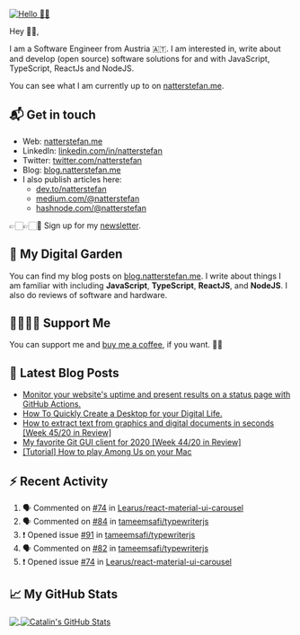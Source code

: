 [![Hello 👋🏻](https://pbs.twimg.com/profile_banners/214395203/1594729195/1500x500)][1]

Hey 👋🏻,

I am a Software Engineer from Austria 🇦🇹. I am interested in, write about and develop (open source) software solutions for and with JavaScript, TypeScript, ReactJs and NodeJS.

You can see what I am currently up to on [natterstefan.me][1].

## 📬 Get in touch

- Web: [natterstefan.me][1]
- LinkedIn: [linkedin.com/in/natterstefan][2]
- Twitter: [twitter.com/natterstefan][3]
- Blog: [blog.natterstefan.me][4]
- I also publish articles here:
  - [dev.to/natterstefan][10]
  - [medium.com/@natterstefan][6]
  - [hashnode.com/@natterstefan][7]

👉🏻👉🏻📧 Sign up for my [newsletter][5].

## 🌳 My Digital Garden

You can find my blog posts on [blog.natterstefan.me][4]. I write about things
I am familiar with including **JavaScript**, **TypeScript**, **ReactJS**, and
**NodeJS**. I also do reviews of software and hardware.

## 🤜🏻🤛🏻 Support Me

You can support me and [buy me a coffee][8], if you want. 🙏🏻

## 📕 Latest Blog Posts

<!-- BLOG-POST-LIST:START -->
- [Monitor your website's uptime and present results on a status page with GitHub Actions.](https://blog.natterstefan.me/monitor-your-websites-uptime-and-present-results-on-a-status-page-with-github-actions)
- [How To Quickly Create a Desktop for your Digital Life.](https://blog.natterstefan.me/how-to-quickly-create-a-desktop-for-your-digital-life)
- [How to extract text from graphics and digital documents in seconds [Week 45/20 in Review]](https://blog.natterstefan.me/how-to-extract-text-from-graphics-and-digital-documents-in-seconds-week-4520-in-review)
- [My favorite Git GUI client for 2020 [Week 44/20 in Review]](https://blog.natterstefan.me/my-favorite-git-gui-client-for-2020-week-4420-in-review)
- [[Tutorial] How to play Among Us on your Mac](https://blog.natterstefan.me/tutorial-how-to-play-among-us-on-your-mac)
<!-- BLOG-POST-LIST:END -->

## :zap: Recent Activity

<!--START_SECTION:activity-->
1. 🗣 Commented on [#74](https://github.com/Learus/react-material-ui-carousel/issues/74) in [Learus/react-material-ui-carousel](https://github.com/Learus/react-material-ui-carousel)
2. 🗣 Commented on [#84](https://github.com/tameemsafi/typewriterjs/issues/84) in [tameemsafi/typewriterjs](https://github.com/tameemsafi/typewriterjs)
3. ❗️ Opened issue [#91](https://github.com/tameemsafi/typewriterjs/issues/91) in [tameemsafi/typewriterjs](https://github.com/tameemsafi/typewriterjs)
4. 🗣 Commented on [#82](https://github.com/tameemsafi/typewriterjs/issues/82) in [tameemsafi/typewriterjs](https://github.com/tameemsafi/typewriterjs)
5. ❗️ Opened issue [#74](https://github.com/Learus/react-material-ui-carousel/issues/74) in [Learus/react-material-ui-carousel](https://github.com/Learus/react-material-ui-carousel)
<!--END_SECTION:activity-->

## &#x1f4c8; My GitHub Stats

<a href="https://github.com/natterstefan/natterstefan">
  <img align="center" src="https://github-readme-stats.vercel.app/api/top-langs/?username=natterstefan&hide=java,html&title_color=ffffff&text_color=c9cacc&icon_color=2bbc8a&bg_color=1d1f21" />
</a>

<a href="https://github.com/natterstefan/natterstefan">
  <img align="center" src="https://github-readme-stats.vercel.app/api?username=natterstefan&show_icons=true&line_height=27&count_private=true&title_color=ffffff&text_color=c9cacc&icon_color=2bbc8a&bg_color=1d1f21" alt="Catalin's GitHub Stats" />
</a>

[1]: https://natterstefan.me/?utm_source=github.com&utm_medium=gh-profile-natterstefan&utm_campaign=natterstefan
[2]: https://www.linkedin.com/in/natterstefan
[3]: https://www.twitter.com/natterstefan
[4]: https://blog.natterstefan.me
[5]: https://newsletter.natterstefan.me?utm_source=github.com&utm_medium=gh-profile-natterstefan&utm_campaign=natterstefan
[6]: https://medium.com/@natterstefan
[7]: https://hashnode.com/@natterstefan
[8]: https://nttr.st/2QoQhEb
[9]: https://nttr.st/2YEatXb
[10]: https://dev.to/natterstefan

